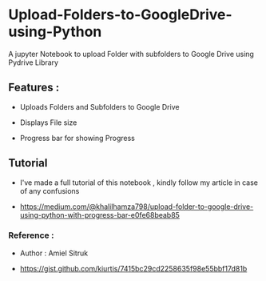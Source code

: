 # Upload-Folders-to-GoogleDrive-using-Python
A jupyter Notebook to upload Folder with subfolders to Google Drive using Pydrive Library


## Features :

- Uploads Folders and Subfolders to Google Drive

- Displays File size

- Progress bar for showing Progress

## Tutorial

- I've made a full tutorial of this notebook , kindly follow my article in case of any confusions

- https://medium.com/@khalilhamza798/upload-folder-to-google-drive-using-python-with-progress-bar-e0fe68beab85


### Reference :

- Author : Amiel Sitruk

- https://gist.github.com/kiurtis/7415bc29cd2258635f98e55bbf17d81b
